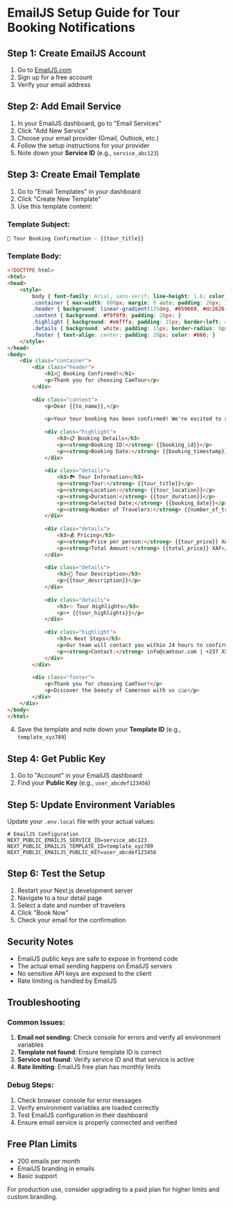 # EmailJS Setup Guide for Tour Booking Notifications

## Step 1: Create EmailJS Account

1. Go to [EmailJS.com](https://www.emailjs.com/)
2. Sign up for a free account
3. Verify your email address

## Step 2: Add Email Service

1. In your EmailJS dashboard, go to "Email Services"
2. Click "Add New Service"
3. Choose your email provider (Gmail, Outlook, etc.)
4. Follow the setup instructions for your provider
5. Note down your **Service ID** (e.g., `service_abc123`)

## Step 3: Create Email Template

1. Go to "Email Templates" in your dashboard
2. Click "Create New Template"
3. Use this template content:

### Template Subject:
```
🎉 Tour Booking Confirmation - {{tour_title}}
```

### Template Body:
```html
<!DOCTYPE html>
<html>
<head>
    <style>
        body { font-family: Arial, sans-serif; line-height: 1.6; color: #333; }
        .container { max-width: 600px; margin: 0 auto; padding: 20px; }
        .header { background: linear-gradient(135deg, #059669, #dc2626, #d97706); color: white; padding: 20px; text-align: center; }
        .content { background: #f9f9f9; padding: 20px; }
        .highlight { background: #e6fffa; padding: 15px; border-left: 4px solid #059669; margin: 15px 0; }
        .details { background: white; padding: 15px; border-radius: 8px; margin: 15px 0; }
        .footer { text-align: center; padding: 20px; color: #666; }
    </style>
</head>
<body>
    <div class="container">
        <div class="header">
            <h1>🎉 Booking Confirmed!</h1>
            <p>Thank you for choosing CamTour</p>
        </div>
        
        <div class="content">
            <p>Dear {{to_name}},</p>
            
            <p>Your tour booking has been confirmed! We're excited to show you the beauty of Cameroon.</p>
            
            <div class="highlight">
                <h3>📋 Booking Details</h3>
                <p><strong>Booking ID:</strong> {{booking_id}}</p>
                <p><strong>Booking Date:</strong> {{booking_timestamp}}</p>
            </div>
            
            <div class="details">
                <h3>🏞️ Tour Information</h3>
                <p><strong>Tour:</strong> {{tour_title}}</p>
                <p><strong>Location:</strong> {{tour_location}}</p>
                <p><strong>Duration:</strong> {{tour_duration}}</p>
                <p><strong>Selected Date:</strong> {{booking_date}}</p>
                <p><strong>Number of Travelers:</strong> {{number_of_travelers}}</p>
            </div>
            
            <div class="details">
                <h3>💰 Pricing</h3>
                <p><strong>Price per person:</strong> {{tour_price}} XAF</p>
                <p><strong>Total Amount:</strong> {{total_price}} XAF</p>
            </div>
            
            <div class="details">
                <h3>📝 Tour Description</h3>
                <p>{{tour_description}}</p>
            </div>
            
            <div class="details">
                <h3>✨ Tour Highlights</h3>
                <p>• {{tour_highlights}}</p>
            </div>
            
            <div class="highlight">
                <h3>📞 Next Steps</h3>
                <p>Our team will contact you within 24 hours to confirm pickup details and answer any questions.</p>
                <p><strong>Contact:</strong> info@camtour.com | +237 XXX XXX XXX</p>
            </div>
        </div>
        
        <div class="footer">
            <p>Thank you for choosing CamTour!</p>
            <p>Discover the beauty of Cameroon with us 🇨🇲</p>
        </div>
    </div>
</body>
</html>
```

4. Save the template and note down your **Template ID** (e.g., `template_xyz789`)

## Step 4: Get Public Key

1. Go to "Account" in your EmailJS dashboard
2. Find your **Public Key** (e.g., `user_abcdef123456`)

## Step 5: Update Environment Variables

Update your `.env.local` file with your actual values:

```env
# EmailJS Configuration
NEXT_PUBLIC_EMAILJS_SERVICE_ID=service_abc123
NEXT_PUBLIC_EMAILJS_TEMPLATE_ID=template_xyz789
NEXT_PUBLIC_EMAILJS_PUBLIC_KEY=user_abcdef123456
```

## Step 6: Test the Setup

1. Restart your Next.js development server
2. Navigate to a tour detail page
3. Select a date and number of travelers
4. Click "Book Now"
5. Check your email for the confirmation

## Security Notes

- EmailJS public keys are safe to expose in frontend code
- The actual email sending happens on EmailJS servers
- No sensitive API keys are exposed to the client
- Rate limiting is handled by EmailJS

## Troubleshooting

### Common Issues:

1. **Email not sending**: Check console for errors and verify all environment variables
2. **Template not found**: Ensure template ID is correct
3. **Service not found**: Verify service ID and that service is active
4. **Rate limiting**: EmailJS free plan has monthly limits

### Debug Steps:

1. Check browser console for error messages
2. Verify environment variables are loaded correctly
3. Test EmailJS configuration in their dashboard
4. Ensure email service is properly connected and verified

## Free Plan Limits

- 200 emails per month
- EmailJS branding in emails
- Basic support

For production use, consider upgrading to a paid plan for higher limits and custom branding.
